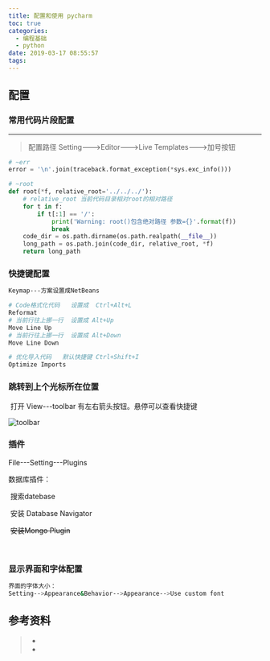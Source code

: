 ```yaml
---
title: 配置和使用 pycharm
toc: true
categories:
  - 编程基础
  - python
date: 2019-03-17 08:55:57
tags:
---
```




## 配置

### 常用代码片段配置

****

>  配置路径   Setting--->Editor--->Live Templates--->加号按钮

```python
# ~err
error = '\n'.join(traceback.format_exception(*sys.exc_info()))

# ~root
def root(*f, relative_root='../../../'):
    # relative_root 当前代码目录相对root的相对路径
    for t in f:
        if t[:1] == '/':
            print('Warning: root()包含绝对路径 参数={}'.format(f))
            break
    code_dir = os.path.dirname(os.path.realpath(__file__))
    long_path = os.path.join(code_dir, relative_root, *f)
    return long_path
```

### 快捷键配置

```bash
Keymap---方案设置成NetBeans

# Code格式化代码   设置成  Ctrl+Alt+L
Reformat
# 当前行往上挪一行  设置成 Alt+Up
Move Line Up
# 当前行往上挪一行  设置成 Alt+Down
Move Line Down

# 优化导入代码   默认快捷键 Ctrl+Shift+I
Optimize Imports

```

### 跳转到上个光标所在位置

​	打开 View---toolbar   有左右箭头按钮。悬停可以查看快捷键

![toolbar](/home/fish/.config/Typora/typora-user-images/1553590786370.png)

### 插件

File---Setting---Plugins

数据库插件：

​	搜索datebase

​		安装 Database Navigator

​		~~安装Mongo Plugin~~

​	

### 显示界面和字体配置

```bash
界面的字体大小：
Setting-->Appearance&Behavior-->Appearance-->Use custom font
```





## 参考资料

> - []()
> - []()
